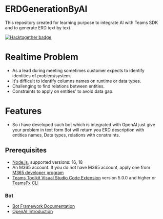 # ERDGenerationByAI
This repository created for learning purpose to integrate AI with Teams SDK and to generate ERD text by text.

[![Hacktogether badge](https://img.shields.io/badge/HackTogether-Entry-6264A7?style=for-the-badge&logoColor=white&logo=MicrosoftTeams)](https://github.com/microsoft/hack-together-teams)

# Realtime Problem
- As a lead during meeting sometimes customer expects to identify identities of problem/system. </br>
- It's difficult to identify columns names on runtime or data types. </br>
- Challenging to find relations between entities. </br>
- Constraints to apply on entities' to avoid data gap. </br>
# Features 
- So i have developed such bot which is integrated with OpenAI just give your problem in text form Bot will return you ERD description with entities names, Data types, relations with constraints.

## Prerequisites

- [Node.js](https://nodejs.org/), supported versions: 16, 18
- An M365 account. If you do not have M365 account, apply one from [M365 developer program](https://developer.microsoft.com/en-us/microsoft-365/dev-program)
- [Teams Toolkit Visual Studio Code Extension](https://aka.ms/teams-toolkit) version 5.0.0 and higher or [TeamsFx CLI](https://aka.ms/teamsfx-cli)

### Bot

- [Bot Framework Documentation](https://docs.botframework.com/)
- [OpenAI Introduction](https://platform.openai.com/ai-text-classifier)
